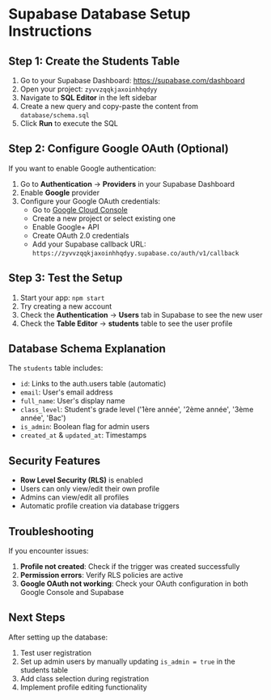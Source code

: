 # Supabase Database Setup Instructions

## Step 1: Create the Students Table

1. Go to your Supabase Dashboard: https://supabase.com/dashboard
2. Open your project: `zyvvzqqkjaxoinhhqdyy`
3. Navigate to **SQL Editor** in the left sidebar
4. Create a new query and copy-paste the content from `database/schema.sql`
5. Click **Run** to execute the SQL

## Step 2: Configure Google OAuth (Optional)

If you want to enable Google authentication:

1. Go to **Authentication** → **Providers** in your Supabase Dashboard
2. Enable **Google** provider
3. Configure your Google OAuth credentials:
   - Go to [Google Cloud Console](https://console.cloud.google.com/)
   - Create a new project or select existing one
   - Enable Google+ API
   - Create OAuth 2.0 credentials
   - Add your Supabase callback URL: `https://zyvvzqqkjaxoinhhqdyy.supabase.co/auth/v1/callback`

## Step 3: Test the Setup

1. Start your app: `npm start`
2. Try creating a new account
3. Check the **Authentication** → **Users** tab in Supabase to see the new user
4. Check the **Table Editor** → **students** table to see the user profile

## Database Schema Explanation

The `students` table includes:

- `id`: Links to the auth.users table (automatic)
- `email`: User's email address
- `full_name`: User's display name
- `class_level`: Student's grade level ('1ère année', '2ème année', '3ème année', 'Bac')
- `is_admin`: Boolean flag for admin users
- `created_at` & `updated_at`: Timestamps

## Security Features

- **Row Level Security (RLS)** is enabled
- Users can only view/edit their own profile
- Admins can view/edit all profiles
- Automatic profile creation via database triggers

## Troubleshooting

If you encounter issues:

1. **Profile not created**: Check if the trigger was created successfully
2. **Permission errors**: Verify RLS policies are active
3. **Google OAuth not working**: Check your OAuth configuration in both Google Console and Supabase

## Next Steps

After setting up the database:

1. Test user registration
2. Set up admin users by manually updating `is_admin = true` in the students table
3. Add class selection during registration
4. Implement profile editing functionality
